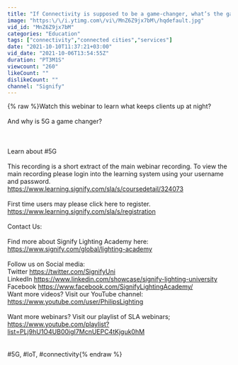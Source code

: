 ```yaml
---
title: "If Connectivity is supposed to be a game-changer, what’s the game?"
image: "https:\/\/i.ytimg.com\/vi\/MnZ6Z9jx7bM\/hqdefault.jpg"
vid_id: "MnZ6Z9jx7bM"
categories: "Education"
tags: ["connectivity","connected cities","services"]
date: "2021-10-10T11:37:21+03:00"
vid_date: "2021-10-06T13:54:55Z"
duration: "PT3M1S"
viewcount: "260"
likeCount: ""
dislikeCount: ""
channel: "Signify"
---
```

{% raw %}Watch this webinar to learn what keeps clients up at night?<br /><br />And why is 5G a game changer?<br /><br /><br /><br />Learn about #5G<br /><br />This recording is a short extract of the main webinar recording. To view the main recording please login into the learning system using your username and password. <br /><a rel="nofollow" target="blank" href="https://www.learning.signify.com/sla/s/coursedetail/324073">https://www.learning.signify.com/sla/s/coursedetail/324073</a><br /><br />First time users may please click here to register. <br /><a rel="nofollow" target="blank" href="https://www.learning.signify.com/sla/s/registration">https://www.learning.signify.com/sla/s/registration</a><br /><br />Contact Us:<br /><br />Find more about Signify Lighting Academy here:  <a rel="nofollow" target="blank" href="https://www.signify.com/global/lighting-academy">https://www.signify.com/global/lighting-academy</a> <br /><br />Follow us on Social media:<br />Twitter <a rel="nofollow" target="blank" href="https://twitter.com/SignifyUni">https://twitter.com/SignifyUni</a> <br />LinkedIn <a rel="nofollow" target="blank" href="https://www.linkedin.com/showcase/signify-lighting-university">https://www.linkedin.com/showcase/signify-lighting-university</a> <br />Facebook <a rel="nofollow" target="blank" href="https://www.facebook.com/SignifyLightingAcademy/">https://www.facebook.com/SignifyLightingAcademy/</a> <br />Want more videos? Visit our YouTube channel: <a rel="nofollow" target="blank" href="https://www.youtube.com/user/PhilipsLighting">https://www.youtube.com/user/PhilipsLighting</a><br /><br />Want more webinars? Visit our playlist of SLA webinars; <a rel="nofollow" target="blank" href="https://www.youtube.com/playlist?list=PLj9hU1O4UB00igI7McnUEPC4tKjguk0hM">https://www.youtube.com/playlist?list=PLj9hU1O4UB00igI7McnUEPC4tKjguk0hM</a><br /><br /><br />#5G, #IoT, #connectivity{% endraw %}
